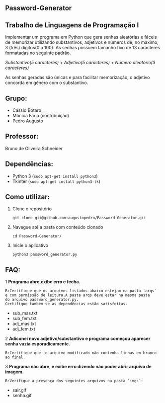 ## Password-Generator
## Trabalho de Linguagens de Programação I

Implementar um programa em Python que gera senhas aleatórias e fáceis de
memorizar utilizando substantivos, adjetivos e números de, no maximo, 3 (três) 
digitos(0 a 100).
As senhas possuem tamanho fixo de 13 caracteres formatadas no seguinte padrão.

*Substantivo(5 caracteres) + Adjetivo(5 caracteres) + 
Número aleatório(3 caracteres)*

As senhas geradas são únicas e para facilitar memorização, o adjetivo concorda
em gênero com o substantivo.

## Grupo:

* Cássio Botaro
* Mônica Faria (contribuição)
* Pedro Augusto

## Professor: 
Bruno de Oliveira Schneider

## Dependências:

* Python 3 (`sudo apt-get install python3`) 
* Tkinter (`sudo apt-get install python3-tk`)


## Como utilizar:

1. Clone o repositório 

    `git clone git@github.com:augustopedro/Password-Generator.git`
    
2. Navegue até a pasta com conteúdo clonado

    `cd Password-Generator/`
    
3. Inicie o aplicativo  

    `python3 password_generator.py`

## FAQ:

1 **Programa abre,exibe erro e fecha.**

    R:Certifique que os arquivos listados abaixo estejam na pasta `arqs`
    e com permissão de leitura.A pasta arqs deve estar na mesma pasta
    do arquivo password_generator.py.
    Certifique também se as dependências estão satisfeitas.

* sub_mas.txt
* sub_fem.txt
* adj_mas.txt
* adj_fem.txt

2 **Adiconei novo adjetivo/substantivo e programa começou aparecer senha vazia
   esporadicamente.**

    R:Certifique que  o arquivo modificado não contenha linhas em branco 
    ao final.

3 **Programa não abre, e exibe erro dizendo não poder abrir arquivo de imagem.**

    R:Verifique a presença dos seguintes arquivos na pasta `imgs`:

* sair.gif
* senha.gif
